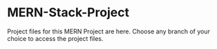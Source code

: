 # MERN-Stack-Project
Project files for this MERN Project are here.
Choose any branch of your choice to access the project files.
